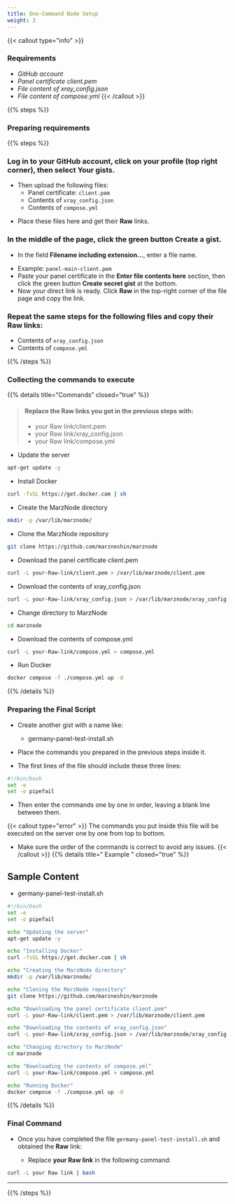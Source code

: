 ```yaml
---
title: One-Command Node Setup
weight: 3
---
```


{{< callout type="info" >}}
### Requirements
* *GitHub account*
* *Panel certificate client.pem*
* *File content of xray_config.json*
* *File content of compose.yml*
{{< /callout >}}

{{% steps %}}

### Preparing requirements

{{% steps %}}
  ### Log in to your GitHub account, click on your profile (top right corner), then select **Your gists**.
  * Then upload the following files:
    - Panel certificate: `client.pem`
    - Contents of `xray_config.json`
    - Contents of `compose.yml`
  - Place these files here and get their **Raw** links.

  ### In the middle of the page, click the green button **Create a gist**.
   * In the field **Filename including extension...**, enter a file name.
   - Example: `panel-main-client.pem`
   - Paste your panel certificate in the **Enter file contents here** section, then click the green button **Create secret gist** at the bottom.
   - Now your direct link is ready. Click **Raw** in the top-right corner of the file page and copy the link.

  ### Repeat the same steps for the following files and copy their **Raw** links:
  * Contents of `xray_config.json`
  * Contents of `compose.yml`

{{% /steps %}}

### Collecting the commands to execute

{{% details title="Commands" closed="true" %}}

> #### Replace the Raw links you got in the previous steps with:
> - your Raw link/client.pem
> - your Raw link/xray_config.json
> - your Raw link/compose.yml

* Update the server
```bash
apt-get update -y
```

* Install Docker
```bash
curl -fsSL https://get.docker.com | sh
```

* Create the MarzNode directory
```bash
mkdir -p /var/lib/marznode/
```

* Clone the MarzNode repository
```bash
git clone https://github.com/marzneshin/marznode
```

* Download the panel certificate client.pem
```bash
curl -L your-Raw-link/client.pem > /var/lib/marznode/client.pem
```

* Download the contents of xray_config.json
```bash
curl -L your-Raw-link/xray_config.json > /var/lib/marznode/xray_config.json
```

* Change directory to MarzNode
```bash
cd marznode
```

* Download the contents of compose.yml
```bash
curl -L your-Raw-link/compose.yml > compose.yml
```

* Run Docker
```bash
docker compose -f ./compose.yml up -d
```

{{% /details %}}

### Preparing the Final Script 

- Create another gist with a name like:
  - germany-panel-test-install.sh
- Place the commands you prepared in the previous steps inside it.

- The first lines of the file should include these three lines:
```bash
#!/bin/bash
set -e
set -o pipefail
```
- Then enter the commands one by one in order, leaving a blank line between them.

{{< callout type="error" >}}
The commands you put inside this file will be executed on the server one by one from top to bottom.
- Make sure the order of the commands is correct to avoid any issues.
{{< /callout >}}
{{% details title=" Example " closed="true" %}} 

## Sample Content
- germany-panel-test-install.sh
```bash
#!/bin/bash
set -e
set -o pipefail

echo "Updating the server"
apt-get update -y

echo "Installing Docker"
curl -fsSL https://get.docker.com | sh

echo "Creating the MarzNode directory"
mkdir -p /var/lib/marznode/

echo "Cloning the MarzNode repository"
git clone https://github.com/marzneshin/marznode

echo "Downloading the panel certificate client.pem"
curl -L your-Raw-link/client.pem > /var/lib/marznode/client.pem

echo "Downloading the contents of xray_config.json"
curl -L your-Raw-link/xray_config.json > /var/lib/marznode/xray_config.json

echo "Changing directory to MarzNode"
cd marznode

echo "Downloading the contents of compose.yml"
curl -L your-Raw-link/compose.yml > compose.yml

echo "Running Docker"
docker compose -f ./compose.yml up -d

```
{{% /details %}}

### Final Command

- Once you have completed the file `germany-panel-test-install.sh` and obtained the **Raw** link:

  - Replace **your Raw link** in the following command:
  

```bash
curl -L your Raw link | bash
```
 ---

{{% /steps %}}
